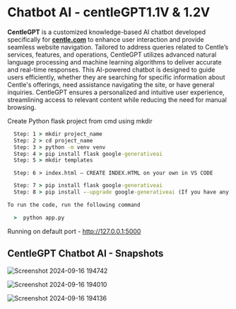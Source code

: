 # Chatbot AI - centleGPT1.1V & 1.2V

**CentleGPT** is a customized knowledge-based AI chatbot developed specifically for **[centle.com](https://centle.in/)** to enhance user interaction and provide seamless website navigation. Tailored to address queries related to Centle’s services, features, and operations, CentleGPT utilizes advanced natural language processing and machine learning algorithms to deliver accurate and real-time responses. This AI-powered chatbot is designed to guide users efficiently, whether they are searching for specific information about Centle's offerings, need assistance navigating the site, or have general inquiries. CentleGPT ensures a personalized and intuitive user experience, streamlining access to relevant content while reducing the need for manual browsing.

Create Python flask project from cmd using mkdir

```cmd
  Step: 1 > mkdir project_name
  Step: 2 > cd project_name
  Step: 3 > python -m venv venv
  Step: 4 > pip install flask google-generativeai
  Step: 5 > mkdir templates
```
```
  Step: 6 > index.html – CREATE INDEX.HTML on your own in VS CODE
```
```cmd
  Step: 7 > pip install flask google-generativeai
  Step: 8 > pip install --upgrade google-generativeai (If you have any upgrade errors just use this command and upgrade generativeai and flask)

To run the code, run the following command

  >  python app.py
```
Running on default port - http://127.0.0.1:5000

## CentleGPT Chatbot AI - Snapshots

![Screenshot 2024-09-16 194742](https://github.com/user-attachments/assets/4ba96063-70dd-4bf0-9279-57000ce06784)

![Screenshot 2024-09-16 194010](https://github.com/user-attachments/assets/f053f402-5051-48b1-9934-23c20afbf356)

![Screenshot 2024-09-16 194136](https://github.com/user-attachments/assets/8587eba3-188b-4691-ba32-ce0a51793583)

  
